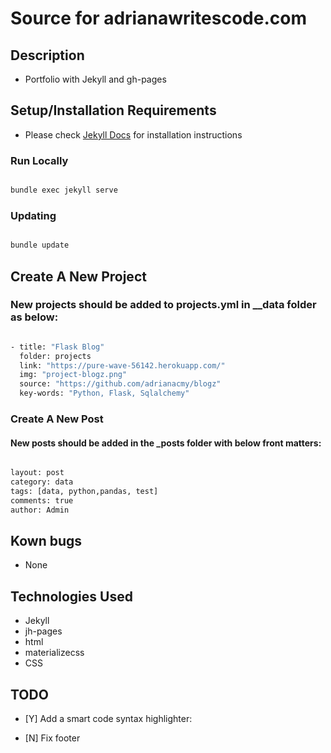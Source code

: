 # Source for adrianawritescode.com

## Description

- Portfolio with Jekyll and gh-pages

## Setup/Installation Requirements

- Please check [Jekyll Docs](https://jekyllrb.com/docs/installation/) for installation instructions 

### Run Locally

```sh

bundle exec jekyll serve

```

### Updating

```sh

bundle update

```

## Create A New Project

### New projects should be added to projects.yml in __data folder as below:

```sh

- title: "Flask Blog"
  folder: projects
  link: "https://pure-wave-56142.herokuapp.com/"
  img: "project-blogz.png"
  source: "https://github.com/adrianacmy/blogz"
  key-words: "Python, Flask, Sqlalchemy"

```

### Create A New Post

#### New posts should be added in the _posts folder with below front matters:

```sh

layout: post
category: data
tags: [data, python,pandas, test]
comments: true
author: Admin

```

## Kown bugs

- None

## Technologies Used

- Jekyll
- jh-pages
- html
- materializecss
- CSS

## TODO

- [Y] Add a smart code syntax highlighter: 

- [N] Fix footer

